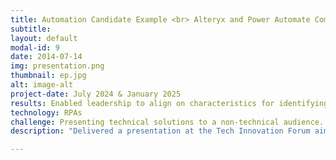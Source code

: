 ```yaml
---
title: Automation Candidate Example <br> Alteryx and Power Automate Comparison 
subtitle: 
layout: default
modal-id: 9
date: 2014-07-14
img: presentation.png
thumbnail: ep.jpg
alt: image-alt
project-date: July 2024 & January 2025
results: Enabled leadership to align on characteristics for identifying automation opportunities, independently assess automation candidates, and understand the capabilities of different automation tools.
technology: RPAs
challenge: Presenting technical solutions to a non-technical audience. 
description: "Delivered a presentation at the Tech Innovation Forum aimed at leadership, including the department VP and CFO. The session featured an example of an ideal Robotic Process Automation (RPA) solution designed to improve the efficiency and reliability of a key business process. Additionally, I delivered a presentation the following year on a comparative analysis of two leading RPA tools: Alteryx and Power Automate, exploring their features, capabilities, and suitability for different automation needs."

---
```

